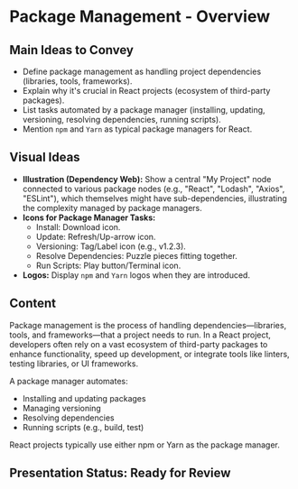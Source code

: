 # Package Management - Overview

## Main Ideas to Convey

- Define package management as handling project dependencies (libraries, tools, frameworks).
- Explain why it's crucial in React projects (ecosystem of third-party packages).
- List tasks automated by a package manager (installing, updating, versioning, resolving dependencies, running scripts).
- Mention `npm` and `Yarn` as typical package managers for React.

## Visual Ideas

- **Illustration (Dependency Web):** Show a central "My Project" node connected to various package nodes (e.g., "React", "Lodash", "Axios", "ESLint"), which themselves might have sub-dependencies, illustrating the complexity managed by package managers.
- **Icons for Package Manager Tasks:**
    - Install: Download icon.
    - Update: Refresh/Up-arrow icon.
    - Versioning: Tag/Label icon (e.g., v1.2.3).
    - Resolve Dependencies: Puzzle pieces fitting together.
    - Run Scripts: Play button/Terminal icon.
- **Logos:** Display `npm` and `Yarn` logos when they are introduced.

## Content

Package management is the process of handling dependencies—libraries, tools, and frameworks—that a project needs to run. In a React project, developers often rely on a vast ecosystem of third-party packages to enhance functionality, speed up development, or integrate tools like linters, testing libraries, or UI frameworks.

A package manager automates:

* Installing and updating packages
* Managing versioning
* Resolving dependencies
* Running scripts (e.g., build, test)

React projects typically use either npm or Yarn as the package manager. 

## Presentation Status: Ready for Review 